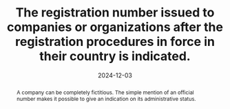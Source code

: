 ---
N: "101"
Rubrique: Identification and contact
title: The registration number issued to companies or organizations after the registration procedures in force in their country is indicated.
abstract: A company can be completely fictitious. The simple mention of an official number makes it possible to give an indication on its administrative status.
categories:
  - Identification and contact
agrege: O4101-E016
opquast: 4 101
indiceebook: "16"
description: Rule 016
before: "014"
weight: "016"
after: "017"
actif: "1"
layout: rules
date: 2024-12-03
tags:
  - Legal
  - Trust
objectif:
  - Provide users with a verifiable indication of the official existence of the structure that is editing and making available the digital book.
Meo:
  - Indicate the registration number issued to the company or association after the registration procedures in force in its country. This good practice does not apply to physical readers unless they are constituted in legal entirety (freelances, self-entrepreneurs, etc.).
Controle:
  - On the equal mentions page, the contact page, or in the pages devoted to the general conditions of use or sale, Ensure that the registration number issued to the company or association following the legal procedures in force in its country is indicated.
epubcheck: false
ace: false
humancheck: true
ReadiumGoToolkit: null
Source:
  - Opquast
Referentiel:
  - ""
steps:
  - Projet éditorial
---